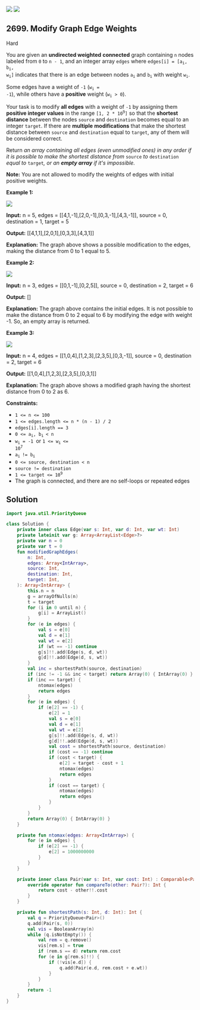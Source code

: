 [![](https://img.shields.io/github/stars/javadev/LeetCode-in-Kotlin?label=Stars&style=flat-square)](https://github.com/javadev/LeetCode-in-Kotlin)
[![](https://img.shields.io/github/forks/javadev/LeetCode-in-Kotlin?label=Fork%20me%20on%20GitHub%20&style=flat-square)](https://github.com/javadev/LeetCode-in-Kotlin/fork)

## 2699\. Modify Graph Edge Weights

Hard

You are given an **undirected weighted** **connected** graph containing `n` nodes labeled from `0` to `n - 1`, and an integer array `edges` where <code>edges[i] = [a<sub>i</sub>, b<sub>i</sub>, w<sub>i</sub>]</code> indicates that there is an edge between nodes <code>a<sub>i</sub></code> and <code>b<sub>i</sub></code> with weight <code>w<sub>i</sub></code>.

Some edges have a weight of `-1` (<code>w<sub>i</sub> = -1</code>), while others have a **positive** weight (<code>w<sub>i</sub> > 0</code>).

Your task is to modify **all edges** with a weight of `-1` by assigning them **positive integer values** in the range <code>[1, 2 * 10<sup>9</sup>]</code> so that the **shortest distance** between the nodes `source` and `destination` becomes equal to an integer `target`. If there are **multiple** **modifications** that make the shortest distance between `source` and `destination` equal to `target`, any of them will be considered correct.

Return _an array containing all edges (even unmodified ones) in any order if it is possible to make the shortest distance from_ `source` _to_ `destination` _equal to_ `target`_, or an **empty array** if it's impossible._

**Note:** You are not allowed to modify the weights of edges with initial positive weights.

**Example 1:**

**![](https://assets.leetcode.com/uploads/2023/04/18/graph.png)**

**Input:** n = 5, edges = \[\[4,1,-1],[2,0,-1],[0,3,-1],[4,3,-1]], source = 0, destination = 1, target = 5

**Output:** [[4,1,1],[2,0,1],[0,3,3],[4,3,1]]

**Explanation:** The graph above shows a possible modification to the edges, making the distance from 0 to 1 equal to 5.

**Example 2:**

**![](https://assets.leetcode.com/uploads/2023/04/18/graph-2.png)**

**Input:** n = 3, edges = \[\[0,1,-1],[0,2,5]], source = 0, destination = 2, target = 6

**Output:** []

**Explanation:** The graph above contains the initial edges. It is not possible to make the distance from 0 to 2 equal to 6 by modifying the edge with weight -1. So, an empty array is returned.

**Example 3:**

**![](https://assets.leetcode.com/uploads/2023/04/19/graph-3.png)**

**Input:** n = 4, edges = \[\[1,0,4],[1,2,3],[2,3,5],[0,3,-1]], source = 0, destination = 2, target = 6

**Output:** [[1,0,4],[1,2,3],[2,3,5],[0,3,1]]

**Explanation:** The graph above shows a modified graph having the shortest distance from 0 to 2 as 6.

**Constraints:**

*   `1 <= n <= 100`
*   `1 <= edges.length <= n * (n - 1) / 2`
*   `edges[i].length == 3`
*   <code>0 <= a<sub>i</sub>, b<sub>i </sub>< n</code>
*   <code>w<sub>i</sub> = -1 </code>or <code>1 <= w<sub>i </sub><= 10<sup>7</sup></code>
*   <code>a<sub>i </sub>!= b<sub>i</sub></code>
*   `0 <= source, destination < n`
*   `source != destination`
*   <code>1 <= target <= 10<sup>9</sup></code>
*   The graph is connected, and there are no self-loops or repeated edges

## Solution

```kotlin
import java.util.PriorityQueue

class Solution {
    private inner class Edge(var s: Int, var d: Int, var wt: Int)
    private lateinit var g: Array<ArrayList<Edge>?>
    private var n = 0
    private var t = 0
    fun modifiedGraphEdges(
        n: Int,
        edges: Array<IntArray>,
        source: Int,
        destination: Int,
        target: Int,
    ): Array<IntArray> {
        this.n = n
        g = arrayOfNulls(n)
        t = target
        for (i in 0 until n) {
            g[i] = ArrayList()
        }
        for (e in edges) {
            val s = e[0]
            val d = e[1]
            val wt = e[2]
            if (wt == -1) continue
            g[s]!!.add(Edge(s, d, wt))
            g[d]!!.add(Edge(d, s, wt))
        }
        val inc = shortestPath(source, destination)
        if (inc != -1 && inc < target) return Array(0) { IntArray(0) }
        if (inc == target) {
            ntomax(edges)
            return edges
        }
        for (e in edges) {
            if (e[2] == -1) {
                e[2] = 1
                val s = e[0]
                val d = e[1]
                val wt = e[2]
                g[s]!!.add(Edge(s, d, wt))
                g[d]!!.add(Edge(d, s, wt))
                val cost = shortestPath(source, destination)
                if (cost == -1) continue
                if (cost < target) {
                    e[2] = target - cost + 1
                    ntomax(edges)
                    return edges
                }
                if (cost == target) {
                    ntomax(edges)
                    return edges
                }
            }
        }
        return Array(0) { IntArray(0) }
    }

    private fun ntomax(edges: Array<IntArray>) {
        for (e in edges) {
            if (e[2] == -1) {
                e[2] = 1000000000
            }
        }
    }

    private inner class Pair(var s: Int, var cost: Int) : Comparable<Pair?> {
        override operator fun compareTo(other: Pair?): Int {
            return cost - other!!.cost
        }
    }

    private fun shortestPath(s: Int, d: Int): Int {
        val q = PriorityQueue<Pair>()
        q.add(Pair(s, 0))
        val vis = BooleanArray(n)
        while (q.isNotEmpty()) {
            val rem = q.remove()
            vis[rem.s] = true
            if (rem.s == d) return rem.cost
            for (e in g[rem.s]!!) {
                if (!vis[e.d]) {
                    q.add(Pair(e.d, rem.cost + e.wt))
                }
            }
        }
        return -1
    }
}
```